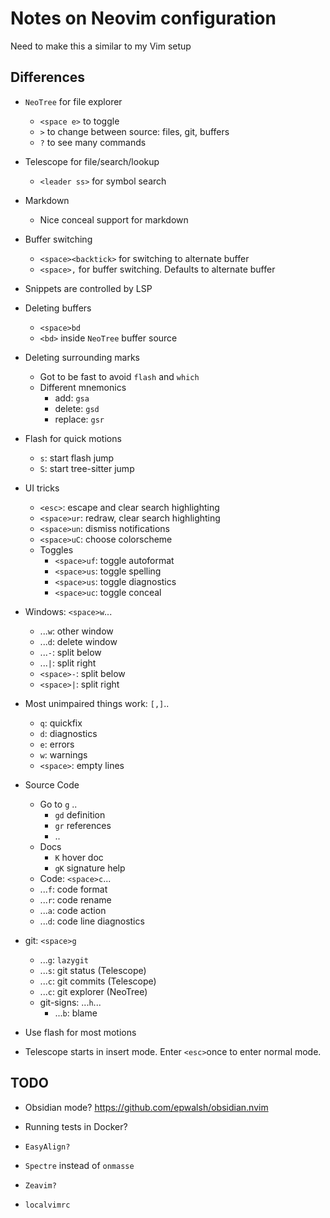 # Notes on Neovim configuration

Need to make this a similar to my Vim setup

## Differences

- `NeoTree` for file explorer

  - `<space e>` to toggle
  - `>` to change between source: files, git, buffers
  - `?` to see many commands

- Telescope for file/search/lookup

  - `<leader ss>` for symbol search

- Markdown

  - Nice conceal support for markdown

- Buffer switching

  - `<space><backtick>` for switching to alternate buffer
  - `<space>,` for buffer switching. Defaults to alternate buffer

- Snippets are controlled by LSP

- Deleting buffers

  - `<space>bd`
  - `<bd>` inside `NeoTree` buffer source

- Deleting surrounding marks

  - Got to be fast to avoid `flash` and `which`
  - Different mnemonics
    - add: `gsa`
    - delete: `gsd`
    - replace: `gsr`

- Flash for quick motions

  - `s`: start flash jump
  - `S`: start tree-sitter jump

- UI tricks

  - `<esc>`: escape and clear search highlighting
  - `<space>ur`: redraw, clear search highlighting
  - `<space>un`: dismiss notifications
  - `<space>uC`: choose colorscheme
  - Toggles
    - `<space>uf`: toggle autoformat
    - `<space>us`: toggle spelling
    - `<space>us`: toggle diagnostics
    - `<space>uc`: toggle conceal

- Windows: `<space>w`...

  - ...`w`: other window
  - ...`d`: delete window
  - ...`-`: split below
  - ...`|`: split right
  - `<space>-`: split below
  - `<space>|`: split right

- Most unimpaired things work: `[,]`..

  - `q`: quickfix
  - `d`: diagnostics
  - `e`: errors
  - `w`: warnings
  - `<space>`: empty lines

- Source Code

  - Go to `g` ..
    - `gd` definition
    - `gr` references
    - ..
  - Docs
    - `K` hover doc
    - `gK` signature help
  - Code: `<space>c`...
  - ...`f`: code format
  - ...`r`: code rename
  - ...`a`: code action
  - ...`d`: code line diagnostics

- git: `<space>g`

  - ...`g`: `lazygit`
  - ...`s`: git status (Telescope)
  - ...`c`: git commits (Telescope)
  - ...`c`: git explorer (NeoTree)
  - git-signs: ...`h`...
    - ...`b`: blame

- Use flash for most motions
- Telescope starts in insert mode. Enter `<esc>`once to enter normal mode.

## TODO

- Obsidian mode?
  <https://github.com/epwalsh/obsidian.nvim>

- Running tests in Docker?
- `EasyAlign?`
- `Spectre` instead of `onmasse`
- `Zeavim?`
- `localvimrc`
